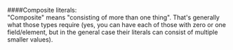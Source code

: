 ####Composite literals:  
"Composite" means "consisting of more than one thing". That's generally what those types require (yes, you can have each of those with zero or one field/element, but in the general case their literals can consist of multiple smaller values).
